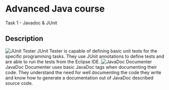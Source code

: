 # Advanced Java course
Task 1 - Javadoc &amp; JUnit

## Description

<img src="http://jgrass.fon.bg.ac.rs/wp-content/uploads/2015/03/2-junit-tester-100x100.png" alt="JUnit Tester">
JUnit Tester is capable of defining basic unit tests for the specific programming tasks. They use JUnit annotations to define tests and are able to run the tests from the Eclipse IDE.

<img src="http://jgrass.fon.bg.ac.rs/wp-content/uploads/2015/03/3-javadoc-documenter-100x100.png" alt="JavaDoc Documenter">
JavaDoc Documenter uses basic JavaDoc tags when documenting their code. They understand the need for well documenting the code they write and know how to generate a documentation out of JavaDoc described source code.
